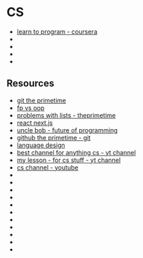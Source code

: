 # CS

- [learn to program - coursera](https://www.coursera.org/learn/learn-to-program)
- []()
- []()
- []()
- []()

## Resources

- [git the primetime](https://www.youtube.com/watch?v=FjfgIImzhxc&list=TLPQMTAwNTIwMjTnd3ui0fNkzA&index=3&ab_channel=ThePrimeTime)
- [fp vs oop](https://www.youtube.com/watch?v=08CWw_VD45w&t=15s&ab_channel=BasicOverflow)
- [problems with lists - theprimetime](https://www.youtube.com/watch?v=wMYWR-iNzdM&ab_channel=ThePrimeTime)
- [react next.js](https://www.youtube.com/watch?v=ZmoOQmugUtE&ab_channel=ActiveMindGamer)
- [uncle bob - future of programming](https://www.youtube.com/watch?v=ecIWPzGEbFc&ab_channel=PaulStringer%27sMobileTech)
- [github the primetime - git](https://www.youtube.com/watch?v=fPYSh680ZBY&ab_channel=ThePrimeTime)
- [language design](https://www.youtube.com/watch?v=F25ez8s3AsQ&ab_channel=MaryElaineCaliff)
- [best channel for anything cs - yt channel](https://www.youtube.com/@maryelainecaliff)
- [my lesson - for cs stuff - yt channel](https://www.youtube.com/@MyLesson007/videos)
- [cs channel - youtube](https://www.youtube.com/@DrChrisCain/playlists)
- []()
- []()
- []()
- []()
- []()
- []()
- []()
- []()
- []()
- []()
- []()
